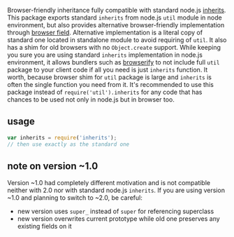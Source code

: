 Browser-friendly inheritance fully compatible with standard node.js
[inherits](http://nodejs.org/api/util.html#util_util_inherits_constructor_superconstructor).
This package exports standard `inherits` from node.js `util` module in
node environment, but also provides alternative browser-friendly
implementation through [browser
field](https://gist.github.com/shtylman/4339901). Alternative
implementation is a literal copy of standard one located in standalone
module to avoid requiring of `util`. It also has a shim for old
browsers with no `Object.create` support.
While keeping you sure you are using standard `inherits`
implementation in node.js environment, it allows bundlers such as
[browserify](https://github.com/substack/node-browserify) to not
include full `util` package to your client code if all you need is
just `inherits` function. It worth, because browser shim for `util`
package is large and `inherits` is often the single function you need
from it.
It's recommended to use this package instead of
`require('util').inherits` for any code that has chances to be used
not only in node.js but in browser too.
## usage
```js
var inherits = require('inherits');
// then use exactly as the standard one
```
## note on version ~1.0
Version ~1.0 had completely different motivation and is not compatible
neither with 2.0 nor with standard node.js `inherits`.
If you are using version ~1.0 and planning to switch to ~2.0, be
careful:
* new version uses `super_` instead of `super` for referencing
  superclass
* new version overwrites current prototype while old one preserves any
  existing fields on it
